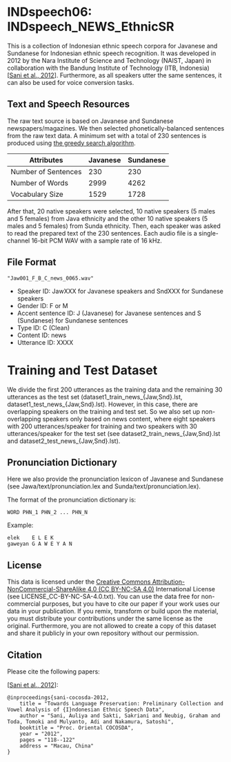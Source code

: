 # INDspeech06: INDspeech_NEWS_EthnicSR

This is a collection of Indonesian ethnic speech corpora for Javanese and Sundanese for Indonesian ethnic speech recognition. It was developed in 2012 by the Nara Institute of Science and Technology (NAIST, Japan) in collaboration with the Bandung Institute of Technology (ITB, Indonesia) [[Sani et al., 2012](https://ieeexplore.ieee.org/document/6422469)]. Furthermore, as all speakers utter the same sentences, it can also be used for voice conversion tasks.

## Text and Speech Resources

The raw text source is based on Javanese and Sundanese newspapers/magazines. We then selected phonetically-balanced sentences from the raw text data. A minimum set with a total of 230 sentences is produced using [the greedy search algorithm](https://www.internationalphoneticassociation.org/icphs-proceedings/ICPhS2003/papers/p15_3145.pdf). 

|       Attributes     | Javanese | Sundanese | 
| --------------- | ------- |------------ |
| Number of Sentences     |      230 |           230 | 
| Number of Words   |     2999 |         4262 | 
| Vocabulary Size  |     1529 |         1728 | 

After that, 20 native speakers were selected, 10 native speakers (5 males and 5 females) from Java ethnicity and the other 10 native speakers (5 males and 5 females) from Sunda ethnicity. Then, each speaker was asked to read the prepared text of the 230 sentences. Each audio file is a single-channel 16-bit PCM WAV with a sample rate of 16 kHz.

## File Format

```
"Jaw001_F_B_C_news_0065.wav" 
```

- Speaker ID: JawXXX for Javanese speakers and SndXXX for Sundanese speakers
- Gender ID: F or M
- Accent sentence ID: J (Javanese) for Javanese sentences and S (Sundanese) for Sundanese sentences
- Type ID: C (Clean) 
- Content ID: news
- Utterance ID: XXXX 

# Training and Test Dataset

We divide the first 200 utterances as the training data and the remaining 30 utterances as the test set (dataset1_train_news_{Jaw,Snd}.lst, dataset1_test_news_{Jaw,Snd}.lst). However, in this case, there are overlapping speakers on the training and test set. So we also set up non-overlapping speakers only based on news content, where eight speakers with 200 utterances/speaker for training and two speakers with 30 utterances/speaker for the test set (see dataset2_train_news_{Jaw,Snd}.lst and dataset2_test_news_{Jaw,Snd}.lst). 

## Pronunciation Dictionary

Here we also provide the pronunciation lexicon of Javanese and Sundanese (see Jawa/text/pronunciation.lex and Sunda/text/pronunciation.lex).

The format of the pronunciation dictionary is:
```
WORD PHN_1 PHN_2 ... PHN_N
```
Example:
```
elek	E L E K 
gaweyan	G A W E Y A N 
```

## License

This data is licensed under the [Creative Commons Attribution-NonCommercial-ShareAlike 4.0 (CC BY-NC-SA 4.0)](https://creativecommons.org/licenses/by-nc-sa/4.0/) International License (see LICENSE_CC-BY-NC-SA-4.0.txt). You can use the data free for non-commercial purposes, but you have to cite our paper if your work uses our data in your publication. If you remix, transform or build upon the material, you must distribute your contributions under the same license as the original. Furthermore, you are not allowed to create a copy of this dataset and share it publicly in your own repository without our permission.

## Citation

Please cite the following papers:

[[Sani et al., 2012](doc/2012_ssakti_OCOCOSDA.pdf)]:

```
@inproceedings{sani-cocosda-2012,
    title = "Towards Language Preservation: Preliminary Collection and Vowel Analysis of {I}ndonesian Ethnic Speech Data",
    author = "Sani, Auliya and Sakti, Sakriani and Neubig, Graham and Toda, Tomoki and Mulyanto, Adi and Nakamura, Satoshi",
    booktitle = "Proc. Oriental COCOSDA",
    year = "2012",
    pages = "118--122"
    address = "Macau, China"
}
```
